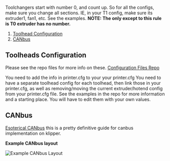 Toolchangers start with number 0, and count up. So for all the configs, make sure you change all sections. IE, in your T1 config, make sure its extruder1, fan1, etc. See the examples.  **NOTE: The only except to this rule is T0 extruder has no number.**

1. [Toolhead Configuration](#toolheads-configuration)
2. [CANbus](#canbus)

## Toolheads Configuration

Please see the repo files for more info on these. [Configuration Files Repo](https://github.com/Hellsparks/StealthChanger/blob/main/Klipper)

You need to add the info in printer.cfg to your your printer.cfg
You need to have a separate toolhead config for each toolhead, then link those in your printer.cfg, as well as removing/moving the current extruder/hotend config from your printer.cfg file. See the examples in the repo for more information and a starting place. You will have to edit them with your own values.


## CANbus

[Esoterical CANbus](https://github.com/Esoterical/voron_canbus) this is a pretty definitive guide for canbus implementation on klipper.

**Example CANbus layout**

![Example CANbus Layout](https://github.com/Hellsparks/StealthChanger/blob/main/media/can_example.jpg?raw=true)
